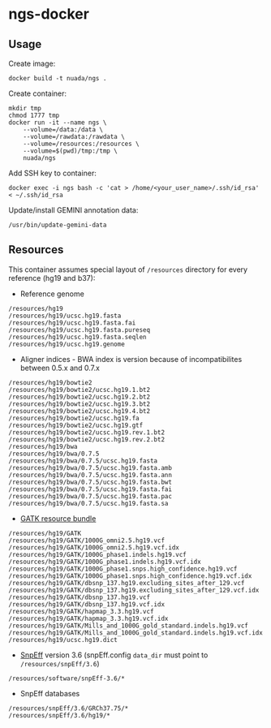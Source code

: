 # ngs-docker

## Usage
Create  image:
```
docker build -t nuada/ngs .
```

Create container:
```
mkdir tmp
chmod 1777 tmp
docker run -it --name ngs \
	--volume=/data:/data \
	--volume=/rawdata:/rawdata \
	--volume=/resources:/resources \
	--volume=$(pwd)/tmp:/tmp \
	nuada/ngs
```

Add SSH key to container:
```
docker exec -i ngs bash -c 'cat > /home/<your_user_name>/.ssh/id_rsa' < ~/.ssh/id_rsa
```

Update/install GEMINI annotation data:
```
/usr/bin/update-gemini-data
```

## Resources
This container assumes special layout of `/resources` directory for every reference (hg19 and b37):

- Reference genome

```
/resources/hg19
/resources/hg19/ucsc.hg19.fasta
/resources/hg19/ucsc.hg19.fasta.fai
/resources/hg19/ucsc.hg19.fasta.pureseq
/resources/hg19/ucsc.hg19.fasta.seqlen
/resources/hg19/ucsc.hg19.genome
```

- Aligner indices - BWA index is version because of incompatibilites between 0.5.x and 0.7.x

```
/resources/hg19/bowtie2
/resources/hg19/bowtie2/ucsc.hg19.1.bt2
/resources/hg19/bowtie2/ucsc.hg19.2.bt2
/resources/hg19/bowtie2/ucsc.hg19.3.bt2
/resources/hg19/bowtie2/ucsc.hg19.4.bt2
/resources/hg19/bowtie2/ucsc.hg19.fa
/resources/hg19/bowtie2/ucsc.hg19.gtf
/resources/hg19/bowtie2/ucsc.hg19.rev.1.bt2
/resources/hg19/bowtie2/ucsc.hg19.rev.2.bt2
/resources/hg19/bwa
/resources/hg19/bwa/0.7.5
/resources/hg19/bwa/0.7.5/ucsc.hg19.fasta
/resources/hg19/bwa/0.7.5/ucsc.hg19.fasta.amb
/resources/hg19/bwa/0.7.5/ucsc.hg19.fasta.ann
/resources/hg19/bwa/0.7.5/ucsc.hg19.fasta.bwt
/resources/hg19/bwa/0.7.5/ucsc.hg19.fasta.fai
/resources/hg19/bwa/0.7.5/ucsc.hg19.fasta.pac
/resources/hg19/bwa/0.7.5/ucsc.hg19.fasta.sa
```

- [GATK resource bundle](https://www.broadinstitute.org/gatk/guide/article.php?id=1215)

```
/resources/hg19/GATK
/resources/hg19/GATK/1000G_omni2.5.hg19.vcf
/resources/hg19/GATK/1000G_omni2.5.hg19.vcf.idx
/resources/hg19/GATK/1000G_phase1.indels.hg19.vcf
/resources/hg19/GATK/1000G_phase1.indels.hg19.vcf.idx
/resources/hg19/GATK/1000G_phase1.snps.high_confidence.hg19.vcf
/resources/hg19/GATK/1000G_phase1.snps.high_confidence.hg19.vcf.idx
/resources/hg19/GATK/dbsnp_137.hg19.excluding_sites_after_129.vcf
/resources/hg19/GATK/dbsnp_137.hg19.excluding_sites_after_129.vcf.idx
/resources/hg19/GATK/dbsnp_137.hg19.vcf
/resources/hg19/GATK/dbsnp_137.hg19.vcf.idx
/resources/hg19/GATK/hapmap_3.3.hg19.vcf
/resources/hg19/GATK/hapmap_3.3.hg19.vcf.idx
/resources/hg19/GATK/Mills_and_1000G_gold_standard.indels.hg19.vcf
/resources/hg19/GATK/Mills_and_1000G_gold_standard.indels.hg19.vcf.idx
/resources/hg19/ucsc.hg19.dict
```

- [SnpEff](http://snpeff.sourceforge.net/) version 3.6 (snpEff.config
  `data_dir` must point to `/resources/snpEff/3.6`)

```
/resources/software/snpEff-3.6/*
```

- SnpEff databases

```
/resources/snpEff/3.6/GRCh37.75/*
/resources/snpEff/3.6/hg19/*
```
